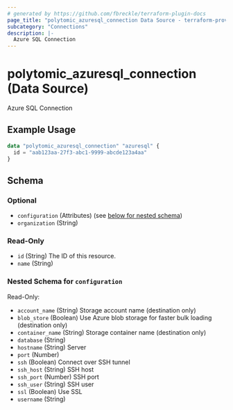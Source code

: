 ```yaml
---
# generated by https://github.com/fbreckle/terraform-plugin-docs
page_title: "polytomic_azuresql_connection Data Source - terraform-provider-polytomic"
subcategory: "Connections"
description: |-
  Azure SQL Connection
---
```


# polytomic_azuresql_connection (Data Source)

Azure SQL Connection

## Example Usage

```terraform
data "polytomic_azuresql_connection" "azuresql" {
  id = "aab123aa-27f3-abc1-9999-abcde123a4aa"
}
```

<!-- schema generated by tfplugindocs -->
## Schema

### Optional

- `configuration` (Attributes) (see [below for nested schema](#nestedatt--configuration))
- `organization` (String)

### Read-Only

- `id` (String) The ID of this resource.
- `name` (String)

<a id="nestedatt--configuration"></a>
### Nested Schema for `configuration`

Read-Only:

- `account_name` (String) Storage account name (destination only)
- `blob_store` (Boolean) Use Azure blob storage for faster bulk loading (destination only)
- `container_name` (String) Storage container name (destination only)
- `database` (String)
- `hostname` (String) Server
- `port` (Number)
- `ssh` (Boolean) Connect over SSH tunnel
- `ssh_host` (String) SSH host
- `ssh_port` (Number) SSH port
- `ssh_user` (String) SSH user
- `ssl` (Boolean) Use SSL
- `username` (String)


